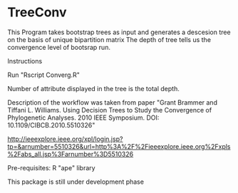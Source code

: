 TreeConv
========
This Program takes bootstrap trees as input and generates a descesion tree on the basis of unique bipartition matrix
The depth of tree tells us the convergence level of bootsrap run.

Instructions

Run "Rscript Converg.R"

Number of attribute displayed in the tree is the total depth. 

Description of the workflow was taken from paper "Grant Brammer and Tiffani L. Williams. Using Decision Trees to Study the Convergence of Phylogenetic Analyses. 2010 IEEE Symposium. DOI: 10.1109/CIBCB.2010.5510326"

http://ieeexplore.ieee.org/xpl/login.jsp?tp=&arnumber=5510326&url=http%3A%2F%2Fieeexplore.ieee.org%2Fxpls%2Fabs_all.jsp%3Farnumber%3D5510326


Pre-requisites:
R "ape" library

This package is still under development phase
